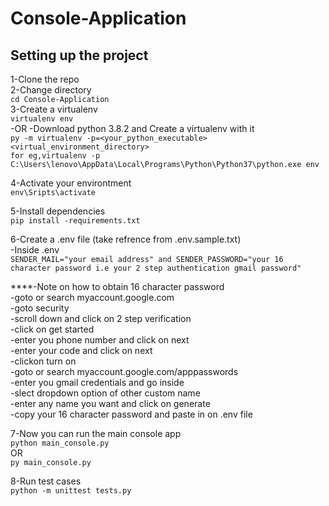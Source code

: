 # Console-Application

## Setting up the project
1-Clone the repo \
2-Change directory \
`cd Console-Application`\
3-Create a virtualenv\
`virtualenv env`\
-OR
-Download python 3.8.2 and Create a virtualenv with it \
`py -m virtualenv -p=<your_python_executable> <virtual_environment_directory>`\
`for eg,virtualenv -p C:\Users\lenovo\AppData\Local\Programs\Python\Python37\python.exe env`

4-Activate your environtment\
`env\Sripts\activate` 

5-Install dependencies\
`pip install -requirements.txt`

6-Create a .env file (take refrence from .env.sample.txt)\
-Inside .env\
`SENDER_MAIL="your email address" and SENDER_PASSWORD="your 16 character password i.e your 2 step authentication gmail password"`

****-Note on how to obtain 16 character password\
-goto or search myaccount.google.com\
-goto security\
-scroll down and click on 2 step verification\
-click on get started\
-enter you phone number and click on next\
-enter your code and click on next\
-clickon turn on\
-goto or search myaccount.google.com/apppasswords\
-enter you gmail credentials and go inside\
-slect dropdown option of other custom name\
-enter any name you want and click on generate\
-copy your 16 character password and paste in on .env file

7-Now you can run the main console app \
`python main_console.py `\
OR\
`py main_console.py `

8-Run test cases\
`python -m unittest tests.py`


